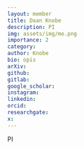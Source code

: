 ```yaml
---
layout: member
title: Daan Knobe
description: PI
img: assets/img/me.png
importance: 2
category:
author: Knobe
bio: opis
arXiv:
github: 
gitlab:
google_scholar:
instagram:
linkedin: 
orcid:
researchgate:
x: 
---
```


PI
